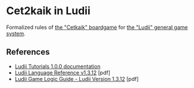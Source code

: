 # Cet2kaik in Ludii

Formalized rules of [the "Cetkaik" boardgame](https://sites.google.com/view/cet2kaik/%E4%BB%96%E8%A8%80%E8%AA%9E%E7%89%88-other-languages/the-standardized-rule-in-english) for [the "Ludii" general game system](https://ludii.games/).

## References

- [Ludii Tutorials 1.0.0 documentation](https://ludiitutorials.readthedocs.io/en/latest/index.html)
- [Ludii Language Reference v1.3.12](https://ludii.games/downloads/LudiiLanguageReference.pdf) [pdf]
- [Ludii Game Logic Guide - Ludii Version 1.3.12](https://ludii.games/downloads/LudiiGameLogicGuide.pdf) [pdf]
